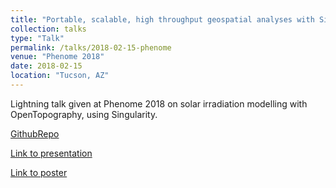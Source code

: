 ```yaml
---
title: "Portable, scalable, high throughput geospatial analyses with Singularity containers on cloud and high performance computing"
collection: talks
type: "Talk"
permalink: /talks/2018-02-15-phenome
venue: "Phenome 2018"
date: 2018-02-15
location: "Tucson, AZ"
---
```


Lightning talk given at Phenome 2018 on solar irradiation modelling with OpenTopography, using Singularity. 

[GithubRepo](https://github.com/cyverse-gis/eemt)

[Link to presentation](https://github.com/tyson-swetnam/tyson-swetnam.github.io/blob/master/_talks/Swetnam_Tyson_Phenome2018_Singularity.pdf)

[Link to poster](https://github.com/tyson-swetnam/tyson-swetnam.github.io/blob/master/_talks/tyson_swetnam_phenome_poster.pdf)

